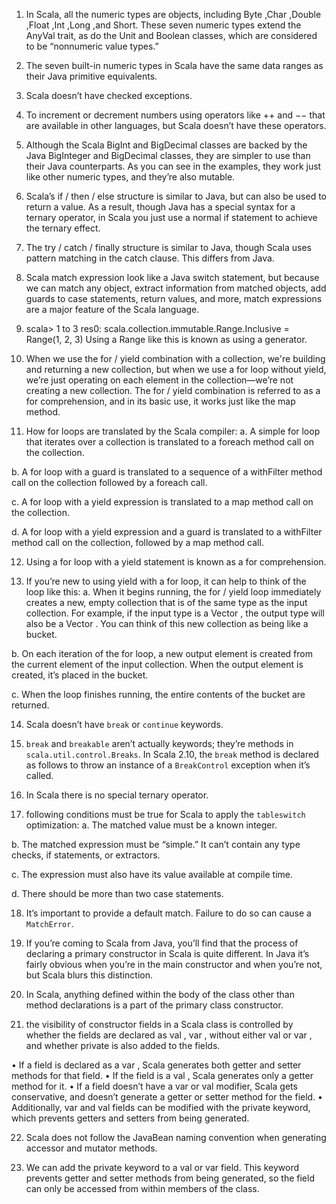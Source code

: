 1. In Scala, all the numeric types are objects, including Byte ,Char ,Double ,Float ,Int ,Long ,and 
Short. These seven numeric types extend the AnyVal trait, as do the Unit and Boolean classes, 
which are considered to be “nonnumeric value types.”

2. The seven built-in numeric types in Scala have the same data ranges as their Java primitive 
equivalents.

3. Scala doesn’t have checked exceptions.

4. To increment or decrement numbers using operators like ++ and −− that are available in other 
languages, but Scala doesn’t have these operators.

5. Although the Scala BigInt and BigDecimal classes are backed by the Java BigInteger
and BigDecimal classes, they are simpler to use than their Java counterparts. As you can
see in the examples, they work just like other numeric types, and they’re also mutable.

6. Scala’s if / then / else structure is similar to Java, but can also be used to return a value. 
As a result, though Java has a special syntax for a ternary operator, in Scala you just use a 
normal if statement to achieve the ternary effect.

7. The try / catch / finally structure is similar to Java, though Scala uses pattern matching
in the catch clause. This differs from Java.

8. Scala match expression look like a Java switch statement, but because we can match any 
object, extract information from matched objects, add guards to case statements, return 
values, and more, match expressions are a major feature of the Scala language.

9. scala> 1 to 3
res0: scala.collection.immutable.Range.Inclusive = Range(1, 2, 3)
Using a Range like this is known as using a generator.

10. When we use the for / yield combination with a collection, we're building and returning 
a new collection, but when we use a for loop without yield, we’re just operating on 
each element in the collection—we’re not creating a new collection. 
The for / yield combination is referred to as a for comprehension, 
and in its basic use, it works just like the map method.

11. How for loops are translated by the Scala compiler:
   a. A simple for loop that iterates over a collection is translated to a foreach method
      call on the collection.

   b. A for loop with a guard is translated to a sequence of a withFilter
      method call on the collection followed by a foreach call.

   c. A for loop with a yield expression is translated to a map method call on the collection.

   d. A for loop with a yield expression and a guard is translated to a withFilter
      method call on the collection, followed by a map method call.

12. Using a for loop with a yield statement is known as a for comprehension.

13. If you’re new to using yield with a for loop, it can help to think of the loop like this:
   a. When it begins running, the for / yield loop immediately creates a new, empty
      collection that is of the same type as the input collection. For example, if the input
      type is a Vector , the output type will also be a Vector . You can think of this new
      collection as being like a bucket.

   b. On each iteration of the for loop, a new output element is created from the current
      element of the input collection. When the output element is created, it’s placed in
      the bucket.

   c. When the loop finishes running, the entire contents of the bucket are returned.

14. Scala doesn’t have `break` or `continue` keywords.

45. `break` and `breakable` aren’t actually keywords; they’re methods in `scala.util.control.Breaks`.
In Scala 2.10, the `break` method is declared as follows to throw an instance of a `BreakControl` 
exception when it’s called.

16. In Scala there is no special ternary operator.

17. following conditions must be true for Scala to apply the `tableswitch` optimization:
   a. The matched value must be a known integer.

   b. The matched expression must be “simple.” It can’t contain any type checks, if
      statements, or extractors.

   c. The expression must also have its value available at compile time.

   d. There should be more than two case statements.

18. It’s important to provide a default match. Failure to do so can cause a `MatchError`.

19. If you’re coming to Scala from Java, you’ll find that the process of declaring a primary
constructor in Scala is quite different. In Java it’s fairly obvious when you’re in the main
constructor and when you’re not, but Scala blurs this distinction.

20. In Scala, anything defined within the body of the class other than method declarations 
is a part of the primary class constructor.

21. the visibility of constructor fields in a Scala class is controlled by whether the fields 
are declared as val , var , without either val or var , and whether private is also added 
to the fields.

• If a field is declared as a var , Scala generates both getter and setter methods for that
field.
• If the field is a val , Scala generates only a getter method for it.
• If a field doesn’t have a var or val modifier, Scala gets conservative, and doesn’t
generate a getter or setter method for the field.
• Additionally, var and val fields can be modified with the private keyword, which
prevents getters and setters from being generated.

22. Scala does not follow the JavaBean naming convention when generating accessor and 
mutator methods.

23. We can add the private keyword to a val or var field. This keyword prevents getter 
and setter methods from being generated, so the field can only be accessed from 
within members of the class.
